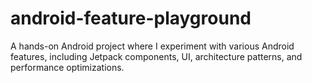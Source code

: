 # android-feature-playground
A hands-on Android project where I experiment with various Android features, including Jetpack components, UI, architecture patterns, and performance optimizations.
